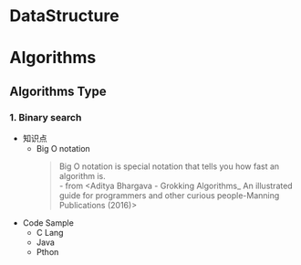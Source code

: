 # DataStructure

# Algorithms
## Algorithms Type
  ### 1. Binary search
  * 知识点
     + Big O notation
       >Big O notation is special notation that tells you how fast an algorithm is.<br> - from <Aditya Bhargava - Grokking Algorithms_ An illustrated guide for programmers and other curious people-Manning Publications (2016)>
  * Code Sample
     + C Lang
     + Java
     + Pthon
